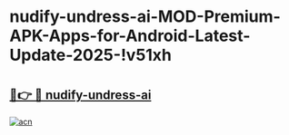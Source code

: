 # nudify-undress-ai-MOD-Premium-APK-Apps-for-Android-Latest-Update-2025-!v51xh

# <h2><a href="https://e14yvo.esa.edu.pl?title=nudify-undress-ai&ref=v51xh">🔗👉 🔴 nudify-undress-ai</a></h2>

[![acn](https://github.com/user-attachments/assets/0f9c940e-d8b0-45ae-aac7-cd30a18b3e1c)](https://e14yvo.esa.edu.pl?title=nudify-undress-ai&ref=v51xh)

